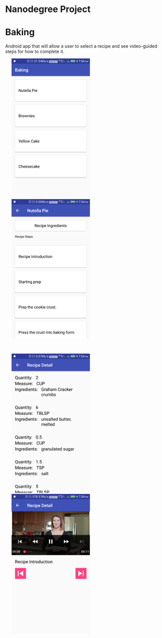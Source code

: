 # Nanodegree Project
# Baking

Android app that will allow a user to select a recipe and see video-guided steps for how to complete it.

<p float="left">
  <img src="https://github.com/Chahatj/Baking/blob/master/Baking%20Images/Screenshot_20170814-195434.png" width="250" hspace="20" />
  <img src="https://github.com/Chahatj/Baking/blob/master/Baking%20Images/Screenshot_20170814-195441.png" width="250" hspace="20" /> 
</p>
<br />
<p float="left">
  <img src="https://github.com/Chahatj/Baking/blob/master/Baking%20Images/Screenshot_20170814-195447.png" width="250" hspace="20" />
  <img src="https://github.com/Chahatj/Baking/blob/master/Baking%20Images/Screenshot_20170814-195457.png" width="250" hspace="20" /> 
</p>

